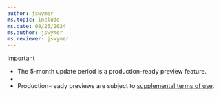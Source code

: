 ```yaml
---
author: jswymer
ms.topic: include
ms.date: 08/26/2024
ms.author: jswymer
ms.reviewer: jswymer
---
```


> [!IMPORTANT]
>
> - The 5-month update period is a production-ready preview feature.
> - 
> - Production-ready previews are subject to [supplemental terms of use](https://go.microsoft.com/fwlink/?linkid=2189520).
